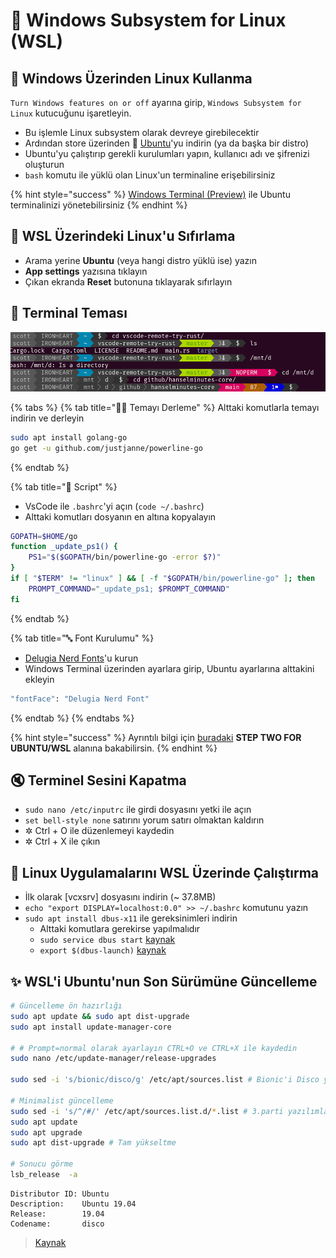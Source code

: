 # 🌇 Windows Subsystem for Linux \(WSL\)

## 🚀 Windows Üzerinden Linux Kullanma

`Turn Windows features on or off` ayarına girip, `Windows Subsystem for Linux` kutucuğunu işaretleyin.

* Bu işlemle Linux subsystem olarak devreye girebilecektir
* Ardından store üzerinden 🐧 [Ubuntu](https://www.microsoft.com/en-us/p/ubuntu/9nblggh4msv6?activetab=pivot:overviewtab)'yu indirin \(ya da başka bir distro\)
* Ubuntu'yu çalıştırıp gerekli kurulumları yapın, kullanıcı adı ve şifrenizi oluşturun
* `bash` komutu ile yüklü olan Linux'un terminaline erişebilirsiniz

{% hint style="success" %}
[Windows Terminal \(Preview\)](https://www.microsoft.com/en-us/p/windows-terminal-preview/9n0dx20hk701?activetab=pivot:overviewtab) ile Ubuntu terminalinizi yönetebilirsiniz
{% endhint %}

## 🧹 WSL Üzerindeki Linux'u Sıfırlama

* Arama yerine **Ubuntu** \(veya hangi distro yüklü ise\) yazın
* **App settings** yazısına tıklayın
* Çıkan ekranda **Reset** butonuna tıklayarak sıfırlayın

## 🎨 Terminal Teması

![](../.gitbook/assets/image%20%287%29.png)

{% tabs %}
{% tab title="👨‍💻 Temayı Derleme" %}
Alttaki komutlarla temayı indirin ve derleyin

```bash
sudo apt install golang-go
go get -u github.com/justjanne/powerline-go
```
{% endtab %}

{% tab title="📜 Script" %}
* VsCode ile `.bashrc`'yi açın \(`code ~/.bashrc`\) 
* Alttaki komutları dosyanın en altına kopyalayın

```bash
GOPATH=$HOME/go
function _update_ps1() {
    PS1="$($GOPATH/bin/powerline-go -error $?)"
}
if [ "$TERM" != "linux" ] && [ -f "$GOPATH/bin/powerline-go" ]; then
    PROMPT_COMMAND="_update_ps1; $PROMPT_COMMAND"
fi
```
{% endtab %}

{% tab title="🔤 Font Kurulumu" %}
* [Delugia Nerd Fonts](https://github.com/adam7/delugia-code/releases?WT.mc_id=-blog-scottha)'u kurun
* Windows Terminal üzerinden ayarlara girip, Ubuntu ayarlarına alttakini ekleyin

```bash
"fontFace": "Delugia Nerd Font"
```
{% endtab %}
{% endtabs %}

{% hint style="success" %}
Ayrıntılı bilgi için [buradaki](https://www.hanselman.com/blog/HowToMakeAPrettyPromptInWindowsTerminalWithPowerlineNerdFontsCascadiaCodeWSLAndOhmyposh.aspx) **STEP TWO FOR UBUNTU/WSL** alanına bakabilirsin.
{% endhint %}

## 🔇 Terminel Sesini Kapatma

* `sudo nano /etc/inputrc` ile girdi dosyasını yetki ile açın
* `set bell-style none` satırını yorum satırı olmaktan kaldırın
* ✲ Ctrl + O ile düzenlemeyi kaydedin
* ✲ Ctrl + X ile çıkın

## 🌄 Linux Uygulamalarını WSL Üzerinde Çalıştırma

* İlk olarak \[vcxsrv\] dosyasını indirin \(~ 37.8MB\)
* `echo "export DISPLAY=localhost:0.0" >> ~/.bashrc` komutunu yazın
* `sudo apt install dbus-x11` ile gereksinimleri indirin
  * Alttaki komutlara gerekirse yapılmalıdır
  * `sudo service dbus start` [kaynak](https://github.com/Microsoft/WSL/issues/2016#issuecomment-435091497)
  * `export $(dbus-launch)` [kaynak](https://github.com/Microsoft/WSL/issues/2016#issuecomment-462595967)

## ✨ WSL'i Ubuntu'nun Son Sürümüne Güncelleme

```bash
# Güncelleme ön hazırlığı
sudo apt update && sudo apt dist-upgrade
sudo apt install update-manager-core

# # Prompt=normal olarak ayarlayın CTRL+O ve CTRL+X ile kaydedin
sudo nano /etc/update-manager/release-upgrades

sudo sed -i 's/bionic/disco/g' /etc/apt/sources.list # Bionic'i Disco yapmak

# Minimalist güncelleme
sudo sed -i 's/^/#/' /etc/apt/sources.list.d/*.list # 3.parti yazılımları kaldırma (PPA)
sudo apt update
sudo apt upgrade
sudo apt dist-upgrade # Tam yükseltme

# Sonucu görme
lsb_release  -a
```

```text
Distributor ID: Ubuntu
Description:    Ubuntu 19.04
Release:        19.04
Codename:       disco
```

> [Kaynak](https://www.linuxbabe.com/ubuntu/upgrade-ubuntu-18-04-18-10-to-ubuntu-19-04)



